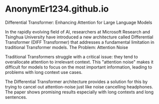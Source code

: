 # AnonymEr1234.github.io
Differential Transformer: Enhancing Attention for Large Language Models

In the rapidly evolving field of AI, researchers at Microsoft Research and Tsinghua University have introduced a new architecture called Differential Transformer (DIFF Transformer) that addresses a fundamental limitation in traditional Transformer models.
The Problem: Attention Noise

Traditional Transformers struggle with a critical issue: they tend to overallocate attention to irrelevant context. This "attention noise" makes it difficult for models to focus on the most important information, leading to problems with long context use cases.

The Differential Transformer architecture provides a solution for this by trying to cancel out attention-noise just like noise cancelling headphones. The paper shows promising results especially with long contexts and long sentences. 

